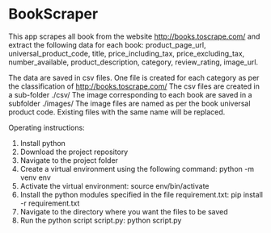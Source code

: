 # BookScraper
This app scrapes all book from the website http://books.toscrape.com/ and extract the following data for each book:
        product_page_url,
        universal_product_code,
        title,
        price_including_tax,
        price_excluding_tax,
        number_available,
        product_description,
        category,
        review_rating,
        image_url.

The data are saved in csv files. One file is created for each category as per the classification of 
http://books.toscrape.com/
The csv files are created in a sub-folder ./csv/ 
The image corresponding to each book are saved in a subfolder ./images/
The image files are named as per the book universal product code.
Existing files with the same name will be replaced. 

Operating instructions:
1. Install python
2. Download the project repository
3. Navigate to the project folder   
4. Create a virtual environment using the following command:
        python -m venv env
5. Activate the virtual environment:
        source env/bin/activate
5. Install the python modules specified in the file requirement.txt:
        pip install -r requirement.txt
6. Navigate to the directory where you want the files to be saved
7. Run the python script script.py:
        python script.py




